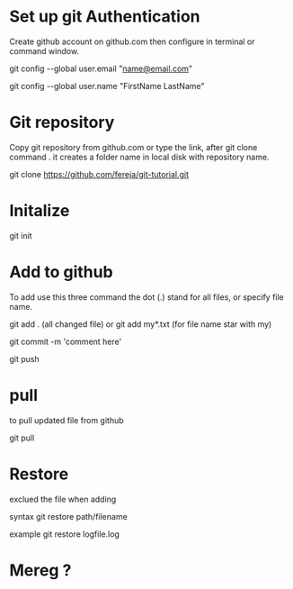 
# Set up git Authentication
  
  Create github account on github.com then configure in terminal or command window. 

  git config --global user.email "name@email.com"

  git config --global user.name "FirstName LastName"
  

# Git repository
  
  Copy git repository from github.com or type the link, after git clone command . it creates a folder name in local disk with             repository name. 
  
  git clone https://github.com/fereja/git-tutorial.git
  

# Initalize
  
  git init


# Add to github

  To add use this three command the dot (.) stand for all files, or specify file name.
  
  git add . (all changed file) or git add my*.txt (for file name star with my)
  
  git commit -m 'comment here'
  
  git push


# pull
to pull updated file from github

git pull


# Restore 
exclued the file when adding 

syntax git restore path/filename

example git restore logfile.log


# Mereg ?

